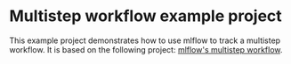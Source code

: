 # Multistep workflow example project

This example project demonstrates how to use mlflow to track a multistep workflow. It is based on the following project: [mlflow's multistep workflow](https://github.com/mlflow/mlflow/tree/master/examples/multistep_workflow).
